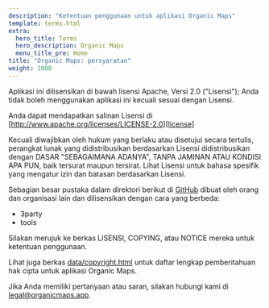 ```yaml
---
description: "Ketentuan penggunaan untuk aplikasi Organic Maps"
template: terms.html
extra:
  hero_title: Terms
  hero_description: Organic Maps 
  menu_title_pre: Home
title: "Organic Maps: persyaratan"
weight: 1000
---
```


Aplikasi ini dilisensikan di bawah lisensi Apache, Versi 2.0 ("Lisensi");
Anda tidak boleh menggunakan aplikasi ini kecuali sesuai dengan Lisensi.

Anda dapat mendapatkan salinan Lisensi di
[http://www.apache.org/licenses/LICENSE-2.0][license]

Kecuali diwajibkan oleh hukum yang berlaku atau disetujui secara tertulis,
perangkat lunak yang didistribusikan berdasarkan Lisensi didistribusikan
dengan DASAR "SEBAGAIMANA ADANYA", TANPA JAMINAN ATAU KONDISI APA PUN, baik
tersurat maupun tersirat. Lihat Lisensi untuk bahasa spesifik yang mengatur
izin dan batasan berdasarkan Lisensi.

Sebagian besar pustaka dalam direktori berikut di [GitHub][github] dibuat
oleh orang dan organisasi lain dan dilisensikan dengan cara yang berbeda:

- 3party
- tools

Silakan merujuk ke berkas LISENSI, COPYING, atau NOTICE mereka untuk
ketentuan penggunaan.

Lihat juga berkas [data/copyright.html][copyright] untuk daftar lengkap
pemberitahuan hak cipta untuk aplikasi Organic Maps.

Jika Anda memiliki pertanyaan atau saran, silakan hubungi kami di
[legal@organicmaps.app](mailto:legal@organicmaps.app).

[github]: https://github.com/organicmaps/organicmaps
[license]: http://www.apache.org/licenses/LICENSE-2.0
[copyright]: https://htmlpreview.github.io/?https://github.com/organicmaps/organicmaps/master/data/copyright.html
